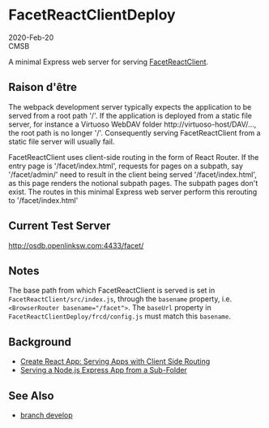 # FacetReactClientDeploy

2020-Feb-20  
CMSB

A minimal Express web server for serving [FacetReactClient](https://github.com/OpenLinkSoftware/FacetReactClient).

## Raison d'être

The webpack development server typically expects the application to be served from a root path '/'. If the application is deployed from a static file server, for instance a Virtuoso WebDAV folder http://virtuoso-host/DAV/..., the root path is no longer '/'. Consequently serving FacetReactClient from a static file server will usually fail.

FacetReactClient uses client-side routing in the form of React Router. If the entry page is '/facet/index.html', requests for pages on a subpath, say '/facet/admin/' need to result in the client being served '/facet/index.html', as this page renders the notional subpath pages. The subpath pages don't exist. The routes in this minimal Express web server perform this rerouting to '/facet/index.html'

## Current Test Server

<http://osdb.openlinksw.com:4433/facet/>

## Notes

The base path from which FacetReactClient is served is set in `FacetReactClient/src/index.js`, through the `basename` property, i.e. `<BrowserRouter basename="/facet">`. The `baseUrl` property in `FacetReactClientDeploy/frcd/config.js` must match this `basename`.

## Background

* [Create React App: Serving Apps with Client Side Routing](https://create-react-app.dev/docs/deployment/#serving-apps-with-client-side-routing)
* [Serving a Node.js Express App from a Sub-Folder](https://hackernoon.com/serving-a-nodejs-express-app-from-a-subfolder-a-routing-lifehack-zj2ov35mf)

## See Also

* [branch develop](https://github.com/OpenLinkSoftware/FacetReactClientDeploy/tree/develop)
